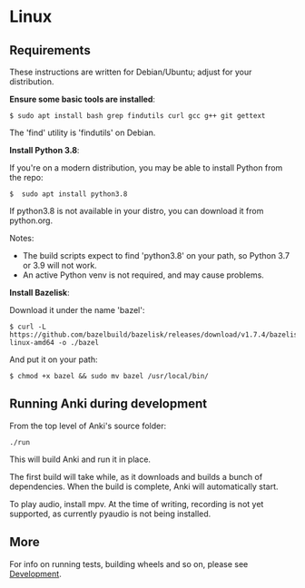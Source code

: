 # Linux

## Requirements

These instructions are written for Debian/Ubuntu; adjust for your distribution.

**Ensure some basic tools are installed**:

```
$ sudo apt install bash grep findutils curl gcc g++ git gettext
```

The 'find' utility is 'findutils' on Debian.

**Install Python 3.8**:

If you're on a modern distribution, you may be able to install Python from the repo:

```
$  sudo apt install python3.8
```

If python3.8 is not available in your distro, you can download it from python.org.

Notes:

- The build scripts expect to find 'python3.8' on your path, so Python 3.7 or 3.9 will
  not work.
- An active Python venv is not required, and may cause problems.

**Install Bazelisk**:

Download it under the name 'bazel':

```
$ curl -L https://github.com/bazelbuild/bazelisk/releases/download/v1.7.4/bazelisk-linux-amd64 -o ./bazel
```

And put it on your path:

```
$ chmod +x bazel && sudo mv bazel /usr/local/bin/
```

## Running Anki during development

From the top level of Anki's source folder:

```
./run
```

This will build Anki and run it in place.

The first build will take while, as it downloads and builds a bunch of
dependencies. When the build is complete, Anki will automatically start.

To play audio, install mpv. At the time of writing, recording is
not yet supported, as currently pyaudio is not being installed.

## More

For info on running tests, building wheels and so on, please see [Development](./development.md).

